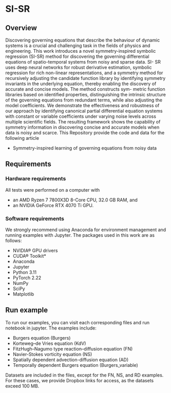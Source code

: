 # SI-SR

## Overview
Discovering governing equations that describe the behaviour of dynamic systems is a crucial and challenging task in
the fields of physics and engineering. This work introduces a novel symmetry-inspired symbolic regression (SI-SR)
method for discovering the governing differential equations of spatio-temporal systems from noisy and sparse data. SI-
SR uses deep neural networks for robust derivative estimation, symbolic regression for rich non-linear representations,
and a symmetry method for recursively adjusting the candidate function library by identifying symmetry invariants in
the underlying equation, thereby enabling the discovery of accurate and concise models. The method constructs sym-
metric function libraries based on identified properties, distinguishing the intrinsic structure of the governing equations
from redundant terms, while also adjusting the model coefficients. We demonstrate the effectiveness and robustness
of our approach by identifying canonical partial differential equation systems with constant or variable coefficients
under varying noise levels across multiple scientific fields. The resulting framework shows the capability of symmetry
information in discovering concise and accurate models when data is noisy and scarce.
This Repository provide the code and data for the following article
* Symmetry-inspired learning of governing equations from noisy data

## Requirements
### Hardware requirements
All tests were performed on a computer with 
* an AMD Ryzen 7 7800X3D 8-Core CPU, 32.0 GB RAM, and
* an NVIDIA GeForce RTX 4070 Ti GPU.
### Software requirements
We strongly recommend using Anaconda for environment management and running examples with Jupyter. The packages used in this work are as follows:
* NVIDIA® GPU drivers
* CUDA® Toolkit*
* Anaconda
* Jupyter
* Python 3.11
* PyTorch 2.22
* NumPy
* SciPy
* Matplotlib

## Run example
To run our examples, you can visit each corresponding files and run notebook in jupyter. The examples include:
* Burgers equation (Burgers)
* Korteweg–de Vries equation (KdV)
* FitzHugh–Nagumo type reaction–diffusion equation (FN)
* Navier-Stokes vorticity equation (NS)
* Spatially dependent advection-diffusion equation (AD)
* Temporally dependent Burgers equation (Burgers_variable)

Datasets are included in the files, except for the FN, NS, and RD examples. For these cases, we provide Dropbox links for access, as the datasets exceed 100 MB.
